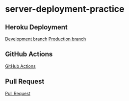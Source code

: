 # server-deployment-practice

## Heroku Deployment

[Development branch](https://wesam-server-deploy-dev.herokuapp.com/)
[Production branch](https://wesam-server-deploy-prod.herokuapp.com/)

## GitHub Actions

[GitHub Actions](https://github.com/401-js-WesamAlmasri/server-deployment-practice/actions)

## Pull Request

[Pull Request](https://github.com/401-js-WesamAlmasri/server-deployment-practice/pull/1)
